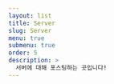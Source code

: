 ```yaml
---
layout: list
title: Server
slug: Server
menu: true
submenu: true
order: 5
description: >
  서버에 대해 포스팅하는 곳입니다!
---
```

